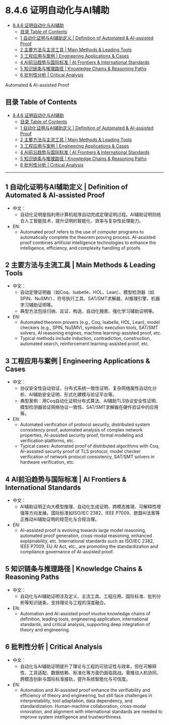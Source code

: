 # 8.4.6 证明自动化与AI辅助


<!-- TOC START -->

- [8.4.6 证明自动化与AI辅助](#846-证明自动化与ai辅助)
  - [目录 Table of Contents](#目录-table-of-contents)
  - [1 自动化证明与AI辅助定义 | Definition of Automated & AI-assisted Proof](#1-自动化证明与ai辅助定义-definition-of-automated-ai-assisted-proof)
  - [2 主要方法与主流工具 | Main Methods & Leading Tools](#2-主要方法与主流工具-main-methods-leading-tools)
  - [3 工程应用与案例 | Engineering Applications & Cases](#3-工程应用与案例-engineering-applications-cases)
  - [4 AI前沿趋势与国际标准 | AI Frontiers & International Standards](#4-ai前沿趋势与国际标准-ai-frontiers-international-standards)
  - [5 知识链条与推理路径 | Knowledge Chains & Reasoning Paths](#5-知识链条与推理路径-knowledge-chains-reasoning-paths)
  - [6 批判性分析 | Critical Analysis](#6-批判性分析-critical-analysis)

<!-- TOC END -->

Automated & AI-assisted Proof

## 目录 Table of Contents

- [8.4.6 证明自动化与AI辅助](#846-证明自动化与ai辅助)
  - [目录 Table of Contents](#目录-table-of-contents)
  - [1 自动化证明与AI辅助定义 | Definition of Automated \& AI-assisted Proof](#1-自动化证明与ai辅助定义--definition-of-automated--ai-assisted-proof)
  - [2 主要方法与主流工具 | Main Methods \& Leading Tools](#2-主要方法与主流工具--main-methods--leading-tools)
  - [3 工程应用与案例 | Engineering Applications \& Cases](#3-工程应用与案例--engineering-applications--cases)
  - [4 AI前沿趋势与国际标准 | AI Frontiers \& International Standards](#4-ai前沿趋势与国际标准--ai-frontiers--international-standards)
  - [5 知识链条与推理路径 | Knowledge Chains \& Reasoning Paths](#5-知识链条与推理路径--knowledge-chains--reasoning-paths)
  - [6 批判性分析 | Critical Analysis](#6-批判性分析--critical-analysis)

---

## 1 自动化证明与AI辅助定义 | Definition of Automated & AI-assisted Proof

- 中文：
  - 自动化证明是指利用计算机程序自动完成定理证明过程。AI辅助证明则结合人工智能技术，提升证明的智能化、效率与复杂性处理能力。
- EN:
  - Automated proof refers to the use of computer programs to automatically complete the theorem proving process. AI-assisted proof combines artificial intelligence technologies to enhance the intelligence, efficiency, and complexity handling of proofs.

## 2 主要方法与主流工具 | Main Methods & Leading Tools

- 中文：
  - 自动定理证明器（如Coq、Isabelle、HOL、Lean）、模型检测器（如SPIN、NuSMV）、符号执行工具、SAT/SMT求解器、AI推理引擎、机器学习辅助证明等。
  - 典型方法包括归纳、反证、构造、自动化搜索、强化学习辅助证明等。
- EN:
  - Automated theorem provers (e.g., Coq, Isabelle, HOL, Lean), model checkers (e.g., SPIN, NuSMV), symbolic execution tools, SAT/SMT solvers, AI reasoning engines, machine learning-assisted proof, etc.
  - Typical methods include induction, contradiction, construction, automated search, reinforcement learning-assisted proof, etc.

## 3 工程应用与案例 | Engineering Applications & Cases

- 中文：
  - 协议安全性自动验证、分布式系统一致性证明、复杂网络属性自动化分析、AI辅助安全证明、形式化建模与验证平台等。
  - 典型案例：用Coq自动化证明分布式算法、AI辅助TLS协议安全性证明、模型检测器验证网络协议一致性、SAT/SMT求解器在硬件验证中的应用等。
- EN:
  - Automated verification of protocol security, distributed system consistency proof, automated analysis of complex network properties, AI-assisted security proof, formal modeling and verification platforms, etc.
  - Typical cases: Automated proof of distributed algorithms with Coq, AI-assisted security proof of TLS protocol, model checker verification of network protocol consistency, SAT/SMT solvers in hardware verification, etc.

## 4 AI前沿趋势与国际标准 | AI Frontiers & International Standards

- 中文：
  - AI辅助证明正向大模型推理、自动化生成证明、跨模态推理、可解释性增强等方向发展。国际标准如ISO/IEC 2382、IEEE P7009、欧盟AI法案等正推动AI辅助证明的规范化与合规治理。
- EN:
  - AI-assisted proof is evolving towards large model reasoning, automated proof generation, cross-modal reasoning, enhanced explainability, etc. International standards such as ISO/IEC 2382, IEEE P7009, EU AI Act, etc., are promoting the standardization and compliance governance of AI-assisted proof.

## 5 知识链条与推理路径 | Knowledge Chains & Reasoning Paths

- 中文：
  - 自动化与AI辅助证明涉及定义、主流工具、工程应用、国际标准、批判分析等知识链条，支持理论与工程的深度融合。
- EN:
  - Automation and AI-assisted proof involve knowledge chains of definition, leading tools, engineering application, international standards, and critical analysis, supporting deep integration of theory and engineering.

## 6 批判性分析 | Critical Analysis

- 中文：
  - 自动化与AI辅助证明提升了理论与工程的可验证性与效率，但在可解释性、工具适配、数据依赖、标准化等方面仍面临挑战。需推动人机协同、跨模态创新与国际标准接轨，提升系统智能化与可信度。
- EN:
  - Automation and AI-assisted proof enhance the verifiability and efficiency of theory and engineering, but still face challenges in interpretability, tool adaptation, data dependency, and standardization. Human-machine collaboration, cross-modal innovation, and alignment with international standards are needed to improve system intelligence and trustworthiness.
